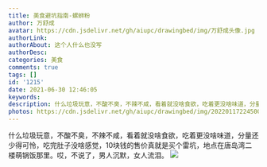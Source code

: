 ```yaml
---
title: 美食避坑指南-螺蛳粉
author: 万舒成
avatar: https://cdn.jsdelivr.net/gh/aiupc/drawingbed/img/万舒成头像.jpg
authorLink: 
authorAbout: 这个人什么也没写
authorDesc: 
categories: 美食
comments: true
tags: []
id: '1215'
date: 2021-06-30 12:46:05
keywords:
description: 什么垃圾玩意，不酸不臭，不辣不咸，看着就没啥食欲，吃着更没啥味道，分量还少得可怜，吃完肚子没啥感觉，...
photos: https://cdn.jsdelivr.net/gh/aiupc/drawingbed/img/20220117224500.png
---
```


什么垃圾玩意，不酸不臭，不辣不咸，看着就没啥食欲，吃着更没啥味道，分量还少得可怜，吃完肚子没啥感觉，10块钱的售价真就是买个雷坑，地点在唐岛湾二楼萌锅饭那里。哎，不说了，男人沉默，女人流泪。 ![](https://cdn.jsdelivr.net/gh/aiupc/drawingbed/img/QQ图片20210630124157-rotated-e1625028150791.jpg)